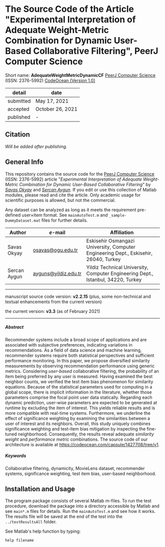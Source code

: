# The Source Code of the Article "Experimental Interpretation of Adequate Weight-Metric Combination for Dynamic User-Based Collaborative Filtering", PeerJ Computer Science

Short name: **AdequateWeightMetricDynamicCF**
[PeerJ Computer Science](https://peerj.com/computer-science/) (ISSN: 2376-5992)
[CodeOcean (Version 1.0)](https://codeocean.com/capsule/1427708/tree/v1)

|detail|date|
|------|-----------------|
|submitted|May 17, 2021|
|accepted|October 26, 2021|
|published|-|

## Citation
_Will be added after publishing._

## General Info
This repository contains the source code for the [PeerJ Computer Science](https://peerj.com/computer-science/) (ISSN: 2376-5992) article "_Experimental Interpretation of Adequate Weight-Metric Combination for Dynamic User-Based Collaborative Filtering_" by [_Savas Okyay_](https://orcid.org/0000-0003-3955-6324) and [_Sercan Aygun_](https://orcid.org/0000-0002-4615-7914). If you edit or use this collection of Matlab modules, please read and cite the article. Only academic usage for scientific purposes is allowed, but not the commercial.

Any dataset can be analyzed as long as it meets the requirement pre-defined user×item format. See ```mainAutoTest.m``` and ```_sample-DummyDataset.mat``` files for further details.

|Author|_e_-mail|Affiliation|
|------|------|-----------|
|Savas Okyay|osavas@ogu.edu.tr|Eskisehir Osmangazi University, Computer Engineering Dept., Eskisehir, 26040, Turkey|
|Sercan Aygun|ayguns@yildiz.edu.tr|Yildiz Technical University, Computer Engineering Dept., Istanbul, 34220, Turkey|

---
manuscript source code version: **v2.2.15** (plus, some non-technical and textual enhancements from the current version)

the current version: **v3.3** (as of February 2021)

---

##### Abstract
Recommender systems include a broad scope of applications and are associated with subjective preferences, indicating variations in recommendations. As a field of data science and machine learning, recommender systems require both statistical perspectives and sufficient performance monitoring. In this paper, we propose diversified similarity measurements by observing recommendation performance using generic metrics. Considering _user-based_ collaborative filtering, the probability of an item being preferred by any user is measured. Having examined the best neighbor counts, we verified the test item bias phenomenon for similarity equations. Because of the statistical parameters used for computing in a global scope, there is implicit information in the literature, whether those parameters comprise the focal point user data statically. Regarding each dynamic prediction, user-wise parameters are expected to be generated at runtime by excluding the item of interest. This yields reliable results and is more compatible with real-time systems. Furthermore, we underline the effect of significance weighting by examining the similarities between a user of interest and its neighbors. Overall, this study uniquely combines significance weighting and test-item bias mitigation by inspecting the fine-tuned neighborhood. Consequently, the results reveal adequate _similarity weight_ and _performance metric_ combinations. The source code of our architecture is available at https://codeocean.com/capsule/1427708/tree/v1.

##### Keywords
Collaborative filtering, dynamicity, MovieLens dataset, recommender systems, significance weighting, test item bias, user-based neighborhood.

## Installation and Usage

The program package consists of several Matlab m-files. To run the test procedure, download the package into a directory accessible by Matlab and see ```main*.m``` files for details. Run the ```mainAutoTest.m``` and see how it works. The results file will be saved at the end of the test into the ```../testResultsAll``` folder.

See Matlab's help function by typing: 
```
help filename
```

